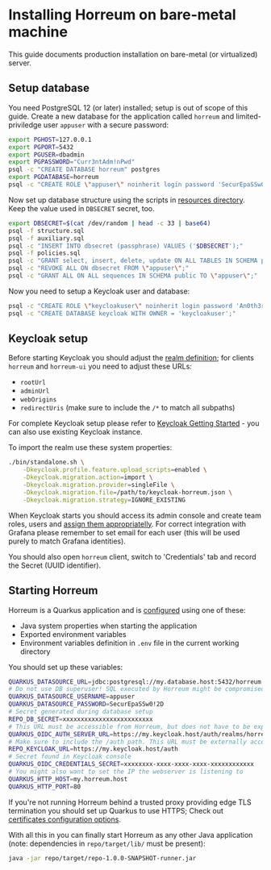 # Installing Horreum on bare-metal machine

This guide documents production installation on bare-metal (or virtualized) server.

## Setup database

You need PostgreSQL 12 (or later) installed; setup is out of scope of this guide. Create a new database for the application called `horreum` and limited-priviledge user `appuser` with a secure password:

```bash
export PGHOST=127.0.0.1
export PGPORT=5432
export PGUSER=dbadmin
export PGPASSWORD="Curr3ntAdm!nPwd"
psql -c "CREATE DATABASE horreum" postgres
export PGDATABASE=horreum
psql -c "CREATE ROLE \"appuser\" noinherit login password 'SecurEpaSSw0!2D';" postgres
```

Now set up database structure using the scripts in [resources directory](https://github.com/Hyperfoil/Horreum/tree/master/repo/src/main/resources). Keep the value used in `DBSECRET` secret, too.

```bash
export DBSECRET=$(cat /dev/random | head -c 33 | base64)
psql -f structure.sql
psql -f auxiliary.sql
psql -c "INSERT INTO dbsecret (passphrase) VALUES ('$DBSECRET');"
psql -f policies.sql
psql -c "GRANT select, insert, delete, update ON ALL TABLES IN SCHEMA public TO \"appuser\";"
psql -c "REVOKE ALL ON dbsecret FROM \"appuser\";"
psql -c "GRANT ALL ON ALL sequences IN SCHEMA public TO \"appuser\";"
```

Now you need to setup a Keycloak user and database:

```bash
psql -c "CREATE ROLE \"keycloakuser\" noinherit login password 'An0th3rPA55w0rD';"
psql -c "CREATE DATABASE keycloak WITH OWNER = 'keycloakuser';"
```

## Keycloak setup

Before starting Keycloak you should adjust the [realm definition](https://github.com/Hyperfoil/Horreum/blob/master/repo/src/main/resources/keycloak-horreum.json); for clients `horreum` and `horreum-ui` you need to adjust these URLs:

* `rootUrl`
* `adminUrl`
* `webOrigins`
* `redirectUris` (make sure to include the `/*` to match all subpaths)

For complete Keycloak setup please refer to [Keycloak Getting Started](https://www.keycloak.org/docs/latest/getting_started/index.html) - you can also use existing Keycloak instance.

To import the realm use these system properties:

```bash
./bin/standalone.sh \
    -Dkeycloak.profile.feature.upload_scripts=enabled \
    -Dkeycloak.migration.action=import \
    -Dkeycloak.migration.provider=singleFile \
    -Dkeycloak.migration.file=/path/to/keycloak-horreum.json \
    -Dkeycloak.migration.strategy=IGNORE_EXISTING
```

When Keycloak starts you should access its admin console and create team roles, users and [assign them appropriatelly](user_management.html). For correct integration with Grafana please remember to set email for each user (this will be used purely to match Grafana identities).

You should also open `horreum` client, switch to 'Credentials' tab and record the Secret (UUID identifier).

## Starting Horreum

Horreum is a Quarkus application and is [configured](https://quarkus.io/guides/config#overriding-properties-at-runtime) using one of these:

* Java system properties when starting the application
* Exported environment variables
* Environment variables definition in `.env` file in the current working directory

You should set up these variables:

```bash
QUARKUS_DATASOURCE_URL=jdbc:postgresql://my.database.host:5432/horreum
# Do not use DB superuser! SQL executed by Horreum might be compromised.
QUARKUS_DATASOURCE_USERNAME=appuser
QUARKUS_DATASOURCE_PASSWORD=SecurEpaSSw0!2D
# Secret generated during database setup
REPO_DB_SECRET=xxxxxxxxxxxxxxxxxxxxxxxxx
# This URL must be accessible from Horreum, but does not have to be exposed to the world
QUARKUS_OIDC_AUTH_SERVER_URL=https://my.keycloak.host/auth/realms/horreum
# Make sure to include the /auth path. This URL must be externally accessible.
REPO_KEYCLOAK_URL=https://my.keycloak.host/auth
# Secret found in Keycloak console
QUARKUS_OIDC_CREDENTIALS_SECRET=xxxxxxxx-xxxx-xxxx-xxxx-xxxxxxxxxxxx
# You might also want to set the IP the webserver is listening to
QUARKUS_HTTP_HOST=my.horreum.host
QUARKUS_HTTP_PORT=80
```

If you're not running Horreum behind a trusted proxy providing edge TLS termination you should set up Quarkus to use HTTPS; Check out [certificates configuration options](https://quarkus.io/guides/all-config#quarkus-vertx-http_quarkus-vertx-http).

With all this in you can finally start Horreum as any other Java application (note: dependencies in `repo/target/lib/` must be present):

```bash
java -jar repo/target/repo-1.0.0-SNAPSHOT-runner.jar
```
